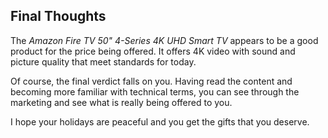 ## Final Thoughts 
The *Amazon Fire TV 50" 4-Series 4K UHD Smart TV*
appears to be a good product for the price being offered. It offers 4K
video with sound and picture quality that meet standards for today.

Of course, the final verdict falls on you. Having read the content and becoming 
more familiar with technical terms, you can see through the marketing and see what is 
really being offered to you.

I hope your holidays are peaceful and you get the gifts that you deserve.
